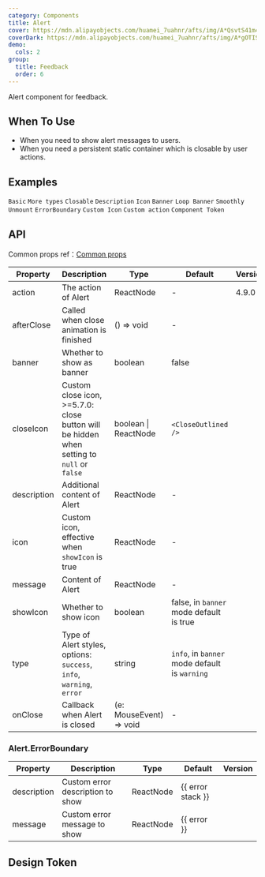 ```yaml
---
category: Components
title: Alert
cover: https://mdn.alipayobjects.com/huamei_7uahnr/afts/img/A*QsvtS41m45UAAAAAAAAAAAAADrJ8AQ/original
coverDark: https://mdn.alipayobjects.com/huamei_7uahnr/afts/img/A*gOTISoMFZV0AAAAAAAAAAAAADrJ8AQ/original
demo:
  cols: 2
group:
  title: Feedback
  order: 6
---
```


Alert component for feedback.

## When To Use

- When you need to show alert messages to users.
- When you need a persistent static container which is closable by user actions.

## Examples

<!-- prettier-ignore -->
<code src="./demo/basic.tsx">Basic</code>
<code src="./demo/style.tsx">More types</code>
<code src="./demo/closable.tsx">Closable</code>
<code src="./demo/description.tsx">Description</code>
<code src="./demo/icon.tsx">Icon</code>
<code src="./demo/banner.tsx" iframe="250">Banner</code>
<code src="./demo/loop-banner.tsx">Loop Banner</code>
<code src="./demo/smooth-closed.tsx">Smoothly Unmount</code>
<code src="./demo/error-boundary.tsx">ErrorBoundary</code>
<code src="./demo/custom-icon.tsx" debug>Custom Icon</code>
<code src="./demo/action.tsx">Custom action</code>
<code src="./demo/component-token.tsx" debug>Component Token</code>

## API

Common props ref：[Common props](/docs/react/common-props)

| Property | Description | Type | Default | Version |
| --- | --- | --- | --- | --- |
| action | The action of Alert | ReactNode | - | 4.9.0 |
| afterClose | Called when close animation is finished | () => void | - |  |
| banner | Whether to show as banner | boolean | false |  |
| closeIcon | Custom close icon, >=5.7.0: close button will be hidden when setting to `null` or `false` | boolean \| ReactNode | `<CloseOutlined />` |  |
| description | Additional content of Alert | ReactNode | - |  |
| icon | Custom icon, effective when `showIcon` is true | ReactNode | - |  |
| message | Content of Alert | ReactNode | - |  |
| showIcon | Whether to show icon | boolean | false, in `banner` mode default is true |  |
| type | Type of Alert styles, options: `success`, `info`, `warning`, `error` | string | `info`, in `banner` mode default is `warning` |  |
| onClose | Callback when Alert is closed | (e: MouseEvent) => void | - |  |

### Alert.ErrorBoundary

| Property    | Description                      | Type      | Default           | Version |
| ----------- | -------------------------------- | --------- | ----------------- | ------- |
| description | Custom error description to show | ReactNode | {{ error stack }} |         |
| message     | Custom error message to show     | ReactNode | {{ error }}       |         |

## Design Token

<ComponentTokenTable component="Alert"></ComponentTokenTable>

